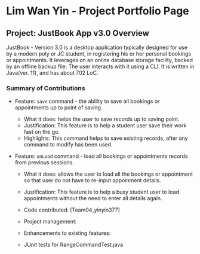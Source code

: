 # Lim Wan Yin - Project Portfolio Page

## Project: JustBook App v3.0 Overview
JustBook - Version 3.0 is a desktop application typically designed for use by a modern poly or JC student, in 
registering his or her personal bookings or appointments. It leverages on an online database storage facility, backed by
an offline backup file. The user interacts with it using a CLI. It is written in Java(ver. 11), and has about 702 LoC.

### Summary of Contributions
- Feature: `save` command - the ability to save all bookings or appointments up to point of saving.
   - What it does: helps the user to save records up to saving point.
   - Justification: This feature is to help a student user save their work fast on the go.
   - Highlights: This command helps to save existing records, after any command to modify has been used.

- Feature: `onLoad` command - load all bookings or appointments records from previous sessions.
  - What it does: allows the user to load all the bookings or appointment so that user do not have to re-input appoinment details.
  - Justification: This feature is to help a busy student user to load appointments without the need to enter all details again.

  - Code contributed: [Team04_yinyin377]

  - Project management:

  - Enhancements to existing features:
  - JUnit tests for RangeCommandTest.java